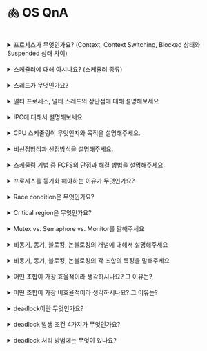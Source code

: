 # 🫁 OS QnA

<br>

<details>
<summary>프로세스가 무엇인가요? (Context, Context Switching, Blocked 상태와 Suspended 상태 차이)</summary>

프로세스란 디스크에 실행 파일로 존재하던 프로그램이 메모리에 적재되어 실행되기 시작하면 프로세스라 부릅니다.

프로세스 컨택스트란 CPU 스케쥴링에 의해 CPU 점유권을 빼앗겼다가 다시 획득하게 되었을때 이전의 상태를 재현하기 위해 필요한 모든 정보를 말합니다.

- 프로세스 문맥은 크게 3가지로 나뉩니다.
    - CPU 의 수행 상태를 나타내는 하드웨어 컨택스트 = PC값, 레지스터값
    - 프로세스의 주소 공간 = code, data, stack
    - 프로세스 관련 커널 자료구조인 PCB

컨택스트 스위칭이란 CPU 점유권이 현재 프로세스에서 다음 프로세스로 넘어가는 과정에서 점유권을 빼앗기는 프로세스는 현재 컨택스트를 기억하기 위해 PCB에 CPU의 pc값과 레지스터 값을 저장해두고, 점유권을 얻는 프로세스는 이전의 컨택스트를 복원하기 위해 PCB의 pc값과 레지스터 값을 CPU에 복원합니다.

blocked 상태는 프로세스가 cpu 점유권을 가지고 명령어를 수행하다가 io작업과 같은 시간이 오래 걸리는 작업을 할경우의 상태입니다. 해당 프로세스는 cpu 점유권을 반환하고, io작업을 마치면 ready 상태가 되어 ready queue에 대기하여 cpu 스케쥴러에게 스케쥴링 당하길 기다립니다.

suspended 상태는 CPU 또는 외부(사람, 중기 스케쥴러)에 의해 강제로 정지당한 프로세스의 상태입니다. 이 상태의 프로세스는 메모리를 빼앗겨 디스크로 swap out되기 때문에 외부에서 재개 해줘야 active한 상태가 됩니다.

</details>

<br>


<details>
<summary>스케쥴러에 대해 아시나요? (스케쥴러 종류)</summary>

어떤 프로세스에게 자원을 할당해줄지 결정하는 운영체제의 커널 코드를 지칭합니다.

3가지 스케쥴러가 있습니다.

- 장기 스케쥴러 (job 스케쥴러)
    
    메모리 자원을 어떤 new 상태의 프로세스에게 할당할지 결정하는 스케쥴러입니다.
    
    이 스케쥴러는 메모리에 동시에 올라갈 프로세스의 수를 제어합니다. 보통 시분할 시스템에서는 장기 스케쥴러가 없습니다. (new 상태의 프로세스는 메모리를 할당받아 곧바로 ready 상태가 됩니다)
    
    따라서 메모리에 동시에 올라갈 프로세스의 수를 결정하는 것은 중기 스케쥴러에 의해 수행됩니다.
    
- 중기 스케쥴러 (swapper)
    
    중기 스케쥴러는 메모리에 동시에 많은 프로세스가 올라갈 경우, 일부 프로세스를 골라 메모리를 빼앗고 디스크로 swap out 시키는 역할을 합니다.
    
    중기 스케쥴러에 의해 메모리를 빼앗긴 프로세스는 suspended 상태가 됩니다.
    
- 단기 스케쥴러 (cpu 스케쥴러)
    
    cpu 점유권을 어떤 프로세스에게 할당할지 결정하는 스케쥴러입니다.
    
    스케쥴링이 일어나는 단위가 밀리세컨드로 굉장히 자주 일어납니다.

</details>

<br>

<details>
<summary>스레드가 무엇인가요?</summary>

스레드란 프로세스가 할당받은 자원을 이용하는 실행 단위입니다.

프로세스 하나에 CPU 수행 단위만 여러개 두었을 때 그 각각을 스레드라 합니다.

- 스레드마다 별도로 cpu 수행에 필요한 정보인 pc값과 레지스터 값이 필요합니다.
- 스레드는 프로세스의 주소 영역중 code, data 영역은 공유하지만 stack 영역은 독립적으로 가지고 있습니다. code 영역을 수행하다 함수 호출이 일어나면, 해당 함수에 관련된 정보를 stack에 쌓아 두기 때문에 스레드 마다 독립적인 stack 영역이 필요합니다.

만약 스레드가 없다면

- 동일한 작업을 수행하기 위해 여러 프로세스를 생성하면, 각각의 메모리 주소 공간과 PCB가 독립적으로 만들어져 메모리 공간 낭비가 심해집니다.

</details>

<br>


<details>
<summary>멀티 프로세스, 멀티 스레드의 장단점에 대해 설명해보세요</summary>

멀티 프로세스는

- 하나의 프로그램을 다수의 프로세스로 구성하여 각 프로세스가 병렬적으로 작업을 수행하는 것입니다.
- 장점
    - 각 프로세스 마다 독립된 메모리 공간을 가지기 때문에 하나의 프로세스에 오류가 발생해도 다른 프로세스에 영향이 없습니다.
- 단점
    - 독립된 메모리 영역을 가지기 때문에 컨택스트 스위칭이 자주 일어나 오버헤드가 발생합니다.
    - 프로세스 간에 통신이 원칙적으로 제한되어 있지만, 그럼에도 불구하고 별도의 통신을 IPC를 통해 수행합니다. 예를 들어 shared memory 방식을 사용하면 커널로부터 프로세스끼리 공유할 메모리를 할당받고, 공유 메모리 공간을 통해 통신을 할 수 있습니다. 다만 공유 자원에 대한 동기화 문제를 해결해야 합니다.

멀티 스레드는

- 하나의 프로세스에 여러 스레드로 자원을 공유하며 작업을 나누어 수행하는 것입니다
- 장점
    - 일단 하나의 프로세스의 메모리 공간 code, data과 자원을 공유하기 때문에 효율적인 자원활용이 가능합니다. 또한 프로세스의 IPC와 같은 통신을 위한 기술이 필요하지 않습니다.
    - 응답성이 높습니다. 웹 브라우저의 하나의 탭에서 하나의 스레드가 웹 페이지를 다운 받으면, 그와 동시에 다른 스레드가 다운 받은 html을 화면에 출력하는 상황처럼 응답성을 높힐 수 있습니다.
- 단점
    - 여러 스레드끼리 자원을 공유하기 때문에 그에 따른 동기화 문제가 발생할 수 있습니다. 동기화 문제는 뮤텍스, 세마포어 방식을 활용하여 해결할 수 있습니다.
    - 하나의 스레드에 문제가 생기면 전체 프로세스가 영향을 받습니다.

</details>

<br>

<details>
<summary>IPC에 대해서 설명해보세요</summary>

IPC란 프로세스간에 통신 기법입니다.

프로세스 끼리의 통신은 원칙적으로 제한되어있지만 IPC 기법을 통해 통신을 할 수 있습니다.

대표적으로 shared memory, message passing 기법이 있습니다.

message passing

- 프로세스가 커널을 통해 메시지를 주고 받으며 통신하는 방법입니다.
- 통신하려는 프로세스의 이름을 명시적으로 표시하여 전달하는 direct communication방식과
- mailbox또는 port를 통해 메시지를 간접적으로 전달하는 indirect communication 방식이 있습니다.

shared memory 방식을 사용하면 

- 커널로부터 프로세스끼리 공유할 메모리를 할당받고, 공유 메모리 공간을 통해 통신을 할 수 있습니다. 다만 공유 자원에 대한 동기화 문제를 해결해야 합니다.

</details>

<br>

<details>
<summary>CPU 스케줄링이 무엇인지와 목적을 설명해주세요.</summary>
CPU 스케줄러는 준비 상태에 있는 프로세스들 중 어떠한 프로세스에게 CPU를 할당할지 결정하는 운영체제의 코드입니다.
CPU를 사용하는 패턴이 상이한 여러 프로그램이 동일한 시스템 내부에서 함께 실행되기 때문에 효율적인 CPU 사용을 위해 필요합니다.
</details>

<br>

<details>
<summary>비선점방식과 선점방식을 설명해주세요.</summary>
비선점 방식은 프로세스가 CPU를 점유하고 있는 경우 다른 프로세스가 CPU를 빼앗지 못하는 방식입니다. 비선점방식은 CPU를 중간에 가로채지 않기 때문에 응답시간 예측이 용이하다는 장점이 있지만 중요한 작업이 오래 기다리는 경우가 발생할 수 있다는 단점이 있습니다.
선점 방식은 프로세스가 CPU를 점유하고 있어도 우선 순위가 높은 프로세스가 오면 CPU를 빼앗을 수 있는 방식입니다. 선점방식은 우선 순위가 높은 프로세스가 빠르게 처리할 수 있다는 장점이 있지만 잦은 Context Switching으로 오버헤드가 증가한다는 단점이 있습니다.
</details>

<br>

<details>
<summary>스케줄링 기법 중 FCFS의 단점과 해결 방법을 설명해주세요.</summary>
FCFS 는 대기 큐에 도착한 순서에 따라 CPU를 할당합니다. 그래서 긴 작업이 짧은 작업을 오랫 동안 기다릴 수 있습니다.
단점을 해결하는 방법으로는 준비 큐에서 기다리고 있는 프로세스 중 가장 CPU 요구량이 적은 것을 먼저 실행시켜 주는 SJF(Shortest Job First)가 있습니다.
</details>

<br>

<details>
<summary>프로세스를 동기화 해야하는 이유가 무엇인가요?</summary>
    
공유 데이터에 두 개 이상의 프로세스가 동시에 접근하면 data inconsistency가 발생하기 때문입니다.

- 동기화를 하기 위해서 어떤 이슈를 해결해야하나요??

첫 번째로 어떻게 한 프로세스가 다른 프로세스에게 정보를 넘길 것인지 정해야하고, 두 번쨰로 어떻게 두개 이상의 프로세스가 하나의 데이터에 동시에 접근하지 않도록 할 것인지와 의존 관계가 존재할 때 어떻게 적절한 순서를 부여할 것인지 정해야합니다.
</details>

<br>

<details>
<summary>Race condition은 무엇인가요?</summary>


하나의 공유 데이터에 여러 process가 접근하려 하는 상황이 race condition이라고 한다. 마지막 결과는 정확히 어떤 프로세스가 언제 수행되는지에 따라서 결정됩니다.

- race condition은 언제 발생하나요?

첫 번째는 커널 작업을 수행 중에 인터럽트가 발생할 때와 프로세스가 system call을 하여 커널모드로 진입하여 수행하는 도중 context switch가 발생할 때, 마지막으로 멀티 프로세서에서 공유 메모리 내의 커널 데이터에 접근할 때 입니다.
</details>

<br>

<details>
<summary>Critical region은 무엇인가요?</summary>

- Criticla region 문제를 해결하기 위한 세 가지 조건을 말해주세요    
    mutual exclusion, progress, bound waiting입니다. mutual exclusion은 하나의 프로세스가 임계구역에 있을 때 다른 프로세스는 들어갈 수 없는 것이고, progress는 임계구역에 들어간 프로세스가 없다면 어느 프로세스가 들어갈 것인지 적절히 선택해줘야하는 것입니다. 마지막으로 bound waiting 는 그 어떤 프로세스도 임계구역에 들어가기 위해 영원히 기다려서는 안된다는 것입니다.
    

- 이 문제를 해결하기 위한 대표적인 방법에는 무엇이 있나요?
    
    semaphore, mutex, monitor가 있습니다.
    
- Semaphore, mutex, monitor이 무엇인가요?
    
    mutex는 임계 구역을 보호하고 경쟁상태를 방지하기 위한 방법으로 mutex lock을 사용합니다. 프로세스는 임계구역에 들어가기 전에 반드시 락을 획득해야하고, 임계구역을 빠져나올 때 락을 반환해야합니다. mutual exclusion을 제공하지만 bounded waiting 조건을 위배합니다. 왜냐하면 특정 프로세스가 임계구역내에 있을 때 while문을 통해서 반복문에서 빠져나오지 못하기 때문입니다. 프로세스의 시간이 짧을 때 mutex는 유용합니다.
    
    semaphore는 자원의 개수를 뜻합니다. 동시에 자원에 접근할 수 있는 허용가능한 counter의 개수 입니다. 세마포어는 여러 프로세스들에 의해 공유되는 변수로 정의하고 이 변수는 오직 P, V라는 atomic한 연산에 의해서만 접근 가능합니다.
    
    monitor는 mutex와 condition variable을 가지고 있는 동기화 메커니즘으로 상호배제를 함으로써 임계구역에 하나의 프로세스만 들어갈 수 있습니다. monitor는 실제 프로그램에서 세마포어를 구현한 것입니다. 상호 배제를 위한 데이터 및 프로그램 모듈, 운영체제 내부의 프로그램을 모니터라고 한다.
</details>

<br>

<details>
<summary>Mutex vs. Semaphore vs. Monitor를 말해주세요</summary>

- Mutex vs. Semaphore

세마포어는 뮤텍스가 될 수 있지만 무텍스는 세마포어가 될 수 없다. 또 세마포어는 소유할 수 없지만 뮤텍스는 소율할 수 있고 소유한 사람이 반드시 원상태로 돌려놓아야한다. 뮤텍스의 경우 뮤텍스를 소유하고 있는 스레드가 이 뮤텍스를 해제할 수 있다. 하지만 세마포어는 소유하지 않고 있는 다른 스레드가 세마포어를 해제할 수 있다. 뮤텍스는 동기화대상이 1개 세마포어는 동기화 대상이 여러 개일 때 사용한다.

- Semaphore vs. monitor

자바에서는 모니터를 모든 객체에게 기본적으로 제공하지만 c에서는 사용할 수 없다. 세마포어는 카운터라는 변수값으로 프로그래머가 상호배제나 정렬의 목적으로 사용 시 매번 값을 따로 지정해줘야하는 번거로움이 있다. 반면에 모니터는 이러한 일들이 캡슐화되어 있어서 개발자는 카운터 값을 0 또는 1로 주어야하는 고민을 할 필요가 없다.

- monitor vs. mutex

뮤텍스는 다른 프로세스나 스레드 간에 동기화를 위해 사용된다. 모니터는 하나의 프로세스 내에서 다른 스레드 간에 동기화할 때 사용한다. 반면에 모니터는 하나의 프로세스 내에서 다른 스레드 간에 동기화할 때 사용한다. 뮤텍스는 운영체제 커널에 의해서 제공되기 때문에 system call로 인하여 속도가 느리고 그에 반해 모니터는 프레임 워크나 라이브러리 그 자체에서 제공되기 때문에 속도가 빠르다.
</details>

<br>

<details>
<summary>비동기, 동기, 블로킹, 논블로킹의 개념에 대해서 설명해주세요</summary>

처리해야할 작업들을 어떠한 흐름으로 처리할 것인지에 따라 동기와 비동기로 나눌 수 있습니다.

- 2개 이상의 주체가 작업을 동시에 시작하거나, 동시에 끝내거나, 한 주체가 작업을 끝냄과 동시에 다른 주체가 작업을 시작하는 흐름을 동기라고 합니다.
- 비동기란 2개 이상의 주체가 각자 별도의 시작시간 또는 종료 시간을 가지며 작업을 처리하는 흐름입니다.

처리되어야 하는 하나의 작업이 전체적인 작업의 흐름을 막는지 안막는지에 따라 블로킹과 논블로킹으로 나눌 수 있습니다.

- 블로킹이란 함수를 호출한 주체가 제어권을 함수에게 넘겨주기 때문에 전체적 작업 흐름이 멈추고, 함수가 작업 결과를 반환해야 작업을 이어갈 수 있습니다.
- 논블로킹이란 함수를 호출한 주체가 제어권을 가지기 때문에 함수의 작업 결과를 받을 때까지 대기하지 않고 전체적 작업 흐름을 이어갑니다.

</details>

<br>

<details>
<summary>비동기, 동기, 블로킹, 논블로킹의 각 조합의 특징을 말해주세요</summary>

동기 + 블로킹

- 흔하게 접할 수 있는 동기 작업 방식입니다.
    - 동기이기 때문에 2개 이상의 주체가 작업 흐름을 맞춥니다. 기능A가 먼저 개발된 후에야 기능B를 개발해야 하는 상황을 예시로 들 수 있습니다.
    - 블로킹이기 때문에 기능A를 개발하는 동안 완료될 때까지 전체적인 작업의 흐름이 멈춥니다. 기능A와 기능B를 동시에 개발할 수 없고, 기능A의 개발이 완료된 후에야 기능B의 개발을 시작할 수 있습니다.

동기 + 논블로킹

- 모든 실행과 흐름이 순차적이기 때문에 제어하기 쉬운 조합입니다.
    - 동기이기 때문에 기능A와 기능B의 개발 순서가 정해져 있습니다.
    - 논블로킹이기 때문에 기능A를 개발하는 동안 전체적인 작업 흐름이 멈추지 않습니다. 다만 기능A의 개발이 완료되었는지 주기적으로 확인하는 polling 작업이 필요합니다.
        
        동시에 동기적인 작업이라 기능A가 개발되는 동안 기능B를 개발할 수 없습니다. 기능 개발의 순서는 A→ B이기 때문입니다.
        

비동기 + 블로킹

- 작업의 흐름을 비동기로 설계했지만 블로킹이기 때문에 동기 + 블로킹과 같은 흐름을 가집니다. 이는 가장 비효율적인 모델로 의도치 않게 동작합니다. 또는 직관적인 코드 흐름을 유지하면서 작업을 병렬적으로 처리하고자 사용하기도 합니다.
    - 비동기이기 때문에 기능A와 기능 B의 개발 순서가 없습니다. 아무렇게나 개발해도 됩니다.
    - 블로킹이라 기능A를 개발하는 동안에는 기능 B를 개발할 수 없습니다. 기능A의 개발이 완료되고 나서 기능 B를 개발할 수 있습니다.

비동기 + 논블로킹

- 성능과 자원의 효율 측면에서 가장 우수한 조합입니다.
    - 비동기이기 때문에 기능A와 기능 B의 개발 순서가 없습니다.
    - 논블로킹이기 때문에 기능A를 개발하는 동안 기능B를 개발할 수 있습니다.

</details>

<br>

<details>
<summary>어떤 조합이 가장 효율적이라 생각하시나요? 그 이유는?</summary>

비동기 + 논블로킹 조합이 가장 효율적이라고 생각합니다.

개발 순서에 구애받지 않고 기능 개발을 할 수 있습니다. (비동기) 또한 기능을 개발하는 동안 작업 흐름이 멈추지 않기 때문에 동시에 다른 기능을 개발할 수 있습니다. (논블로킹)

</details>

<br>

<details>
<summary>어떤 조합이 가장 비효율적이라 생각하시나요? 그 이유는?</summary>

비동기 + 블로킹 조합이 가장 비효율적이라 생각합니다.

개발 순서에 구애 받지 않고 개발을 할 수 있지만, 하나의 기능이 개발되는 동안 작업 흐름이 멈춰 동시에 다른 개발을 할 수 없게 됩니다. 결국 기능을 개발하는 순서에 따라 전체적인 작업 흐름이 의도치 않게 정해집니다.

</details>

<br>

<details>
<summary>deadlock이란 무엇인가요?</summary>

데드락은 프로세스간에 서로가 가진 자원을 기다리며 block된 상태입니다. 자원을 동시 충족할 수 없기 때문에 발생합니다.

</details>

<br>


<details>
<summary>deadlock 발생 조건 4가지가 무엇인가요?</summary>

발생 조건에는 상호 배제, 비선점, 점유 대기, 순환 대기가 있습니다. 상호 배제는 두 개 이상의 프로세스가 동시에 공유자원에 접근할 수 없는 것입니다.

비선점 조건은 프로세스가 자원을 내놓을 뿐 강제로 빼앗기지 않는 것입니다.

그 다음으로 점유대기는 자원을 가진 프로세스가 다른 자원을 기다릴 때 보유 자원을 놓지 않고 계속 가지고 있는 것입니다.

마지막으로 순환대기는 자원을 기다리는 프로세스 간에 사이클이 형성되어야 합니다. 

위 4가지 조건이 동시에 성립할 때 deadlock이 발생합니다. 

4가지를 전부 이어서 생각해보면 서로 상호배제 하고 있는 프로세스가 서로의 자원을 원하면 사이클이 발생한 것이고 다른 자원을 기다리면서 자원을 놓지 않고 계속 가지고 있고 또 비선점으로 프로세스 자원을 빼앗지 않기 때문에 이렇게 되면 교착 상태가 발생할 수 밖에 없는 것입니다.

</details>

<br>


<details>
<summary>deadlock 처리 방법에는 무엇이 있나요?</summary>

deadlock 처리 방법에는 deadlock prevention, deadlock avoidance, deadlock detection and recovery, deadlock ignorance가 있습니다.

- deadlock prevention은 무엇인가요?

자원 할당 시 데드락의 4가지 필요 조건 중 어느 하나를 만족하지 않게 하는 것입니다. 우선 mutual exclusion을 부정하면 공유해서는 안되는 자원에 mutual exclusion을 보장하지 않습니다.

hold and wait를 부정하게 되면 프로세스 시작 시 모든 필요한 자원을 할당 받게 하는 방법과 자원이 필요할 경우 보유 자원을 모두 내놓고 다시 요청하게 하는 방법이 있습니다.

비선점 부정의 경우 프로세스가 어떤 자원을 기다려야 하는 경우 이미 보유한 자원이 선점되게 하거나 모든 필요한 자원을 얻을 수 있을 때 그 프로세스를 다시 시작시키는 방법이 있습니다.

순환 대기 부정은 자원에 고유한 번호를 할당하고 번호 순서대로 자원을 요구하도록 하는 방법입니다.

예방기법을 사용하게 되면 성능 저하와 starvation 문제를 유발합니다.

- deadlock avoidance는 무엇인가요?

교착상태 회피는 교착 상태가 발생하면 피해나가는 방법입니다. 프로세스가 자원을 요구할 때 시스템은 자원을 할당한 후에도 안정 상태로 남아 있게 되는지를 검사하여 교착 상태를 회피하는 기법입니다. 안정 상태에 있으면 자원을 할당하고 그렇지 않으면 다른 프로세스들이 자원을 해제할 때까지 대기합니다. 시스템이 안전상태에 있으면 데드락이 발생하지 않고, 불안전 상태에 있으면 데드락의 가능성이 있습니다.

회피의 경우 자원의 유형 당 인스턴스의 개수에 따라 사용하는 알고리즘이 다릅니다. 1개 인스턴스라면 자원 할당 그래프 알고리즘을 이용하고 2개 이상의 인스턴스라면 banker’s 알고리즘을 사용합니다.

- 자원할당 그래프 알고리즘은 무엇인가요?

자원 할당 그래프를 그려서 미래 자원 할당시 그래프가 사이클이 생기는 경우가 있다면 요청 자원을 할당하지 않는 방법입니다. 

- banker’s algorithm은 무엇인가요?

프로세스와 자원 형태에 따라서 최대 자원을 파악하여 특정 순서에 맞춰 할당했을 때, deadlock이 발생하지 않는지 확인하는 방법입니다. 프로세스가 자원을 모두 사용하면 자원을 반납하기 때문에 그렇게 새로 확보된 자원이 점점 늘어나 자원을 많이 사용하는 프로세스까지 모두 완료할 수 있습니다. 자원을 지금 당장 줄 수 있음에도 만약 불안정 상태가 발생할 수 있다면 자원을 주지 않습니다. 이것을 판단하는 기준은 최대 자원 요청과 현재 가용 자원의 충족 여부입니다.

- deadlock detection and recovery가 무엇인가요?

데드락 탐지 및 회복도 회피와 비슷하게 동작합니다. 하지만 데드락 발생은 허용하지만 그에대한 탐지 루틴을 두어서 데드락이 발견되면 회복되는 방식을 채택하고 있습니다.

탐지는 single instance의 경우 wait-for graph를 multiple instance라면 bankers algorithm을 이용합니다.

- deadlock recovery는 어떤 방식으로 할 수 있나요?

두가지 방법이 있는데 첫 번째로 process를 끝내는 방식과 자원 선점을 하는 방식이 있습니다. 프로세스를 끝내는 방식은 모든 교착 상태의 프로세스를 중단하기 때문에 사이클을 인위적으로 없애는 방식입니다.

두 번째 방법은 자원을 선점하게 두는 것인데 안전상태로 rollback하여 process를 재시작합니다. 그렇게되면 기아 문제가 발생할 수 있습니다. 왜냐하면 동일한 프로세스가 계속해서 희생 프로세스로 선정될 수 있기 때문입니다.

- deadlock ignorance가 무엇인가요?

deadlock이 시스템이 책임지지 않는 것입니다. 현대 운영체제는 이방법을 채택하고 있습니다. 전원 끄기가 이 방법 중에 하나 입니다.

</details>

<br>
<!-- 

<details>
<summary></summary>

</details>

<br>


<details>
<summary></summary>

</details>

<br>


<details>
<summary></summary>

</details>

<br>


<details>
<summary></summary>

</details> -->
